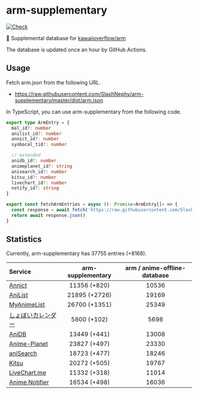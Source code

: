 # arm-supplementary

[![Check](https://github.com/SlashNephy/arm-supplementary/actions/workflows/check-node.yml/badge.svg)](https://github.com/SlashNephy/arm-supplementary/actions/workflows/check-node.yml)

💊 Supplemental database for [kawaiioverflow/arm](https://github.com/kawaiioverflow/arm)

The database is updated once an hour by GitHub Actions.

## Usage

Fetch arm.json from the following URL.

- https://raw.githubusercontent.com/SlashNephy/arm-supplementary/master/dist/arm.json

In TypeScript, you can use arm-supplementary from the following code.

```TypeScript
export type ArmEntry = {
  mal_id?: number
  anilist_id?: number
  annict_id?: number
  syobocal_tid?: number

  // extended
  anidb_id?: number
  animeplanet_id?: string
  anisearch_id?: number
  kitsu_id?: number
  livechart_id?: number
  notify_id?: string
}

export const fetchArmEntries = async (): Promise<ArmEntry[]> => {
  const response = await fetch('https://raw.githubusercontent.com/SlashNephy/arm-supplementary/master/dist/arm.json')
  return await response.json()
}
```

## Statistics

Currently, arm-supplementary has 37755 entries (+8168).

| Service                                     | arm-supplementary | arm / anime-offline-database |
| :------------------------------------------ | :---------------: | :--------------------------: |
| [Annict](https://annict.com)                |   11356 (+820)    |            10536             |
| [AniList](https://anilist.co)               |   21895 (+2726)   |            19169             |
| [MyAnimeList](https://myanimelist.net)      |   26700 (+1351)   |            25349             |
| [しょぼいカレンダー](https://cal.syoboi.jp) |    5800 (+102)    |             5698             |
| [AniDB](https://anidb.net)                  |   13449 (+441)    |            13008             |
| [Anime-Planet](https://anime-planet.com)    |   23827 (+497)    |            23330             |
| [aniSearch](https://anisearch.com)          |   18723 (+477)    |            18246             |
| [Kitsu](https://kitsu.io)                   |   20272 (+505)    |            19767             |
| [LiveChart.me](https://livechart.me)        |   11332 (+318)    |            11014             |
| [Anime Notifier](https://notify.moe)        |   16534 (+498)    |            16036             |

